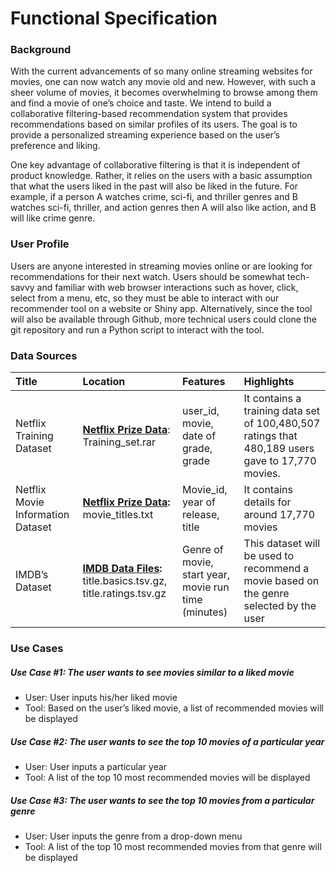 # Functional Specification
### Background

With the current advancements of so many online streaming websites for movies, one can now watch any movie old and new. However, with such a sheer volume of movies, it becomes overwhelming to browse among them and find a movie of one’s choice and taste. We intend to build a collaborative filtering-based recommendation system that provides recommendations based on similar profiles of its users. The goal is to provide a personalized streaming experience based on the user’s preference and liking. 

One key advantage of collaborative filtering is that it is independent of product knowledge. Rather, it relies on the users with a basic assumption that what the users liked in the past will also be liked in the future. For example, if a person A watches crime, sci-fi, and thriller genres and B watches sci-fi, thriller, and action genres then A will also like action, and B will like crime genre.

### User Profile

Users are anyone interested in streaming movies online or are looking for recommendations for their next watch. Users should be somewhat tech-savvy and familiar with web browser interactions such as hover, click, select from a menu, etc, so they must be able to interact with our recommender tool on a website or Shiny app. Alternatively, since the tool will also be available through Github, more technical users could clone the git repository and run a Python script to interact with the tool.

### Data Sources

| Title | Location | Features | Highlights |
 :---- | :--- | :--- | :----- |
Netflix Training Dataset | __[Netflix Prize Data](https://www.kaggle.com/netflix-inc/netflix-prize-data)__: Training_set.rar | user_id, movie, date of grade, grade| It contains a training data set of  100,480,507 ratings that 480,189 users gave to 17,770 movies.|
Netflix Movie Information Dataset | __[Netflix Prize Data](https://www.kaggle.com/netflix-inc/netflix-prize-data#movie_titles.csv):__ movie_titles.txt | Movie_id, year of release, title | It contains details for around 17,770 movies | 
IMDB’s Dataset |__[IMDB Data Files](https://www.imdb.com/interfaces/):__ title.basics.tsv.gz, title.ratings.tsv.gz | Genre of movie, start year, movie run time (minutes) |This dataset will be used to recommend a movie based on the genre selected by the user

### Use Cases

##### Use Case #1: The user wants to see movies similar to a liked movie
- User: User inputs his/her liked movie
- Tool: Based on the user’s liked movie, a list of recommended movies will be displayed

##### Use Case #2: The user wants to see the top 10 movies of a particular year 
- User: User inputs a particular year
- Tool: A list of the top 10 most recommended movies will be displayed

##### Use Case #3: The user wants to see the top 10 movies from a particular genre 
- User: User inputs the genre from a drop-down menu
- Tool: A list of the top 10 most recommended movies from that genre will be displayed


